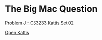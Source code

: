 # The Big Mac Question

[Problem J - CS3233 Kattis Set 02](https://nus.kattis.com/sessions/d9ah9a/problems/thebigmacquestion)

[Open Kattis](https://open.kattis.com/problems/thebigmacquestion)